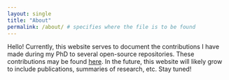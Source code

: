 ```yaml
---
layout: single
title: "About"
permalink: /about/ # specifies where the file is to be found
---
```


Hello! Currently, this website serves to document the contributions I have made during my PhD to several open-source
repositories. These contributions may be found [here](pages/contributions). In the future, this website will likely grow to include
publications, summaries of research, etc. Stay tuned!